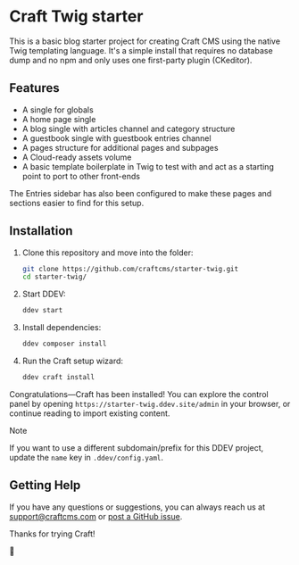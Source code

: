 # Craft Twig starter
This is a basic blog starter project for creating Craft CMS using the native Twig templating language. It's a simple install that requires no database dump and no npm and only uses one first-party plugin (CKeditor).

## Features
* A single for globals
* A home page single
* A blog single with articles channel and category structure
* A guestbook single with guestbook entries channel
* A pages structure for additional pages and subpages
* A Cloud-ready assets volume
* A basic template boilerplate in Twig to test with and act as a starting point to port to other front-ends

The Entries sidebar has also been configured to make these pages and sections easier to find for this setup.

## Installation

1. Clone this repository and move into the folder:

   ```bash
   git clone https://github.com/craftcms/starter-twig.git
   cd starter-twig/
   ```

2. Start DDEV:

   ```bash
   ddev start
   ```

3. Install dependencies:

   ```bash
   ddev composer install
   ```

4. Run the Craft setup wizard:

   ```bash
   ddev craft install
   ```

Congratulations—Craft has been installed! You can explore the control panel by opening `https://starter-twig.ddev.site/admin` in your browser, or continue reading to import existing content.

> [!NOTE]  
> If you want to use a different subdomain/prefix for this DDEV project, update the `name` key in `.ddev/config.yaml`.

## Getting Help

If you have any questions or suggestions, you can always reach us at <support@craftcms.com> or [post a GitHub issue](https://github.com/craftcms/starter-wordpress/issues).

Thanks for trying Craft!

:lemon:
